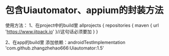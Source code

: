 # 包含Uiautomator、appium的封装方法
使用方法：
1、在project中的build里
allprojects {
		repositories {
			maven { url 'https://www.jitpack.io' }//这句话必须要加
		}
	}
	
  2、在app的build里
 添加依赖：androidTestImplementation 'com.github.zhangzhehao666:Uiautomator:1.5'
